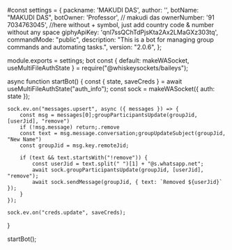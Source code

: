 #const settings = {
  packname: 'MAKUDI DAS',
  author: '‎',
  botName: "MAKUDI DAS",
  botOwner: 'Professor', // makudi das
  ownerNumber: '91 7034763045', //here without + symbol, just add country code & number without any space
  giphyApiKey: 'qnl7ssQChTdPjsKta2Ax2LMaGXz303tq',
  commandMode: "public",
  description: "This is a bot for managing group commands and automating tasks.",
  version: "2.0.6",
};

module.exports = settings;
bot
const { default: makeWASocket, useMultiFileAuthState } = require("@whiskeysockets/baileys");

async function startBot() {
    const { state, saveCreds } = await useMultiFileAuthState("auth_info");
    const sock = makeWASocket({ auth: state });

    sock.ev.on("messages.upsert", async ({ messages }) => {
        const msg = messages[0];groupParticipantsUpdate(groupJid, [userJid], "remove")
        if (!msg.message) return;.remove
        const text = msg.message.conversation;groupUpdateSubject(groupJid, "New Name")
        const groupJid = msg.key.remoteJid;

        if (text && text.startsWith("!remove")) {
            const userJid = text.split(" ")[1] + "@s.whatsapp.net";
            await sock.groupParticipantsUpdate(groupJid, [userJid], "remove");
            await sock.sendMessage(groupJid, { text: `Removed ${userJid}` });
        }
    });

    sock.ev.on("creds.update", saveCreds);
}

startBot();
